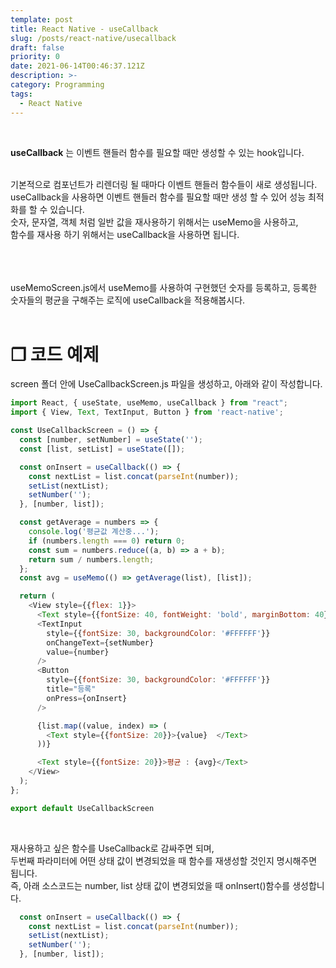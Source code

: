```yaml
---
template: post
title: React Native - useCallback
slug: /posts/react-native/usecallback
draft: false
priority: 0
date: 2021-06-14T00:46:37.121Z
description: >-
category: Programming
tags:
  - React Native
---
```


<br>

**useCallback** 는 이벤트 핸들러 함수를 필요할 때만 생성할 수 있는 hook입니다.
<br><br>

기본적으로 컴포넌트가 리렌더링 될 때마다 이벤트 핸들러 함수들이 새로 생성됩니다.  
useCallback을 사용하면 이벤트 핸들러 함수를 필요할 때만 생성 할 수 있어 성능 최적화를 할 수 있습니다.  
숫자, 문자열, 객체 처럼 일반 값을 재사용하기 위해서는 useMemo을 사용하고,  
함수를 재사용 하기 위해서는 useCallback을 사용하면 됩니다.
<br><br><br><br>





useMemoScreen.js에서 useMemo를 사용하여 구현했던
숫자를 등록하고, 등록한 숫자들의 평균을 구해주는 로직에 useCallback을 적용해봅시다.
<br><br>

# **❐ 코드 예제**
screen 폴더 안에 UseCallbackScreen.js 파일을 생성하고, 아래와 같이 작성합니다.
```javascript
import React, { useState, useMemo, useCallback } from "react";
import { View, Text, TextInput, Button } from 'react-native';

const UseCallbackScreen = () => {
  const [number, setNumber] = useState('');
  const [list, setList] = useState([]);

  const onInsert = useCallback(() => {
    const nextList = list.concat(parseInt(number));
    setList(nextList);
    setNumber('');
  }, [number, list]);

  const getAverage = numbers => {
    console.log('평균값 계산중...');
    if (numbers.length === 0) return 0;
    const sum = numbers.reduce((a, b) => a + b);
    return sum / numbers.length;
  };
  const avg = useMemo(() => getAverage(list), [list]);

  return (
    <View style={{flex: 1}}>
      <Text style={{fontSize: 40, fontWeight: 'bold', marginBottom: 40}}>[UseCallbackScreen]</Text>
      <TextInput
        style={{fontSize: 30, backgroundColor: '#FFFFFF'}}
        onChangeText={setNumber}
        value={number}
      />
      <Button
        style={{fontSize: 30, backgroundColor: '#FFFFFF'}}
        title="등록"
        onPress={onInsert}
      />

      {list.map((value, index) => (
        <Text style={{fontSize: 20}}>{value}  </Text>
      ))}

      <Text style={{fontSize: 20}}>평균 : {avg}</Text>
    </View>
  );
};

export default UseCallbackScreen
```
<br>

재사용하고 싶은 함수를 UseCallback로 감싸주면 되며,  
두번째 파라미터에 어떤 상태 값이 변경되었을 때 함수를 재생성할 것인지 명시해주면 됩니다.  
즉, 아래 소스코드는 number, list 상태 값이 변경되었을 때 onInsert()함수를 생성합니다.
```javascript
  const onInsert = useCallback(() => {
    const nextList = list.concat(parseInt(number));
    setList(nextList);
    setNumber('');
  }, [number, list]);
```

<br><br>